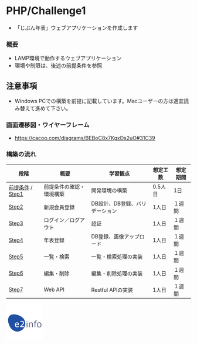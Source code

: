 # PHP/Challenge1

* 「じぶん年表」ウェブアプリケーションを作成します

### 概要

* LAMP環境で動作するウェブアプリケーション
* 環境や制限は、後述の前提条件を参照

## 注意事項

* Windows PCでの構築を前提に記載しています。Macユーザーの方は適宜読み替えて進めて下さい。

### 画面遷移図・ワイヤーフレーム

* https://cacoo.com/diagrams/BEBoC8x7KgxDs2uO#31C39

### 構築の流れ

|  段階 | 概要 | 学習観点 | 想定工数 | 想定期間 |
|  ------ | ------ | ------  | ------ | ------ |
| [前提条件](../Common/Step0.md) / [Step1](../Common/Step1.md) | 前提条件の確認・環境構築 | 開発環境の構築 | 0.5人日 | 1日 |
| [Step2](Step2.md) | 新規会員登録 | DB設計、DB登録、バリデーション | 1人日 | １週間 |
| [Step3](Step3.md) | ログイン／ログアウト | 認証 | 1人日 | １週間 |
| [Step4](Step4.md) | 年表登録 | DB登録、画像アップロード | 1人日 | １週間 |
| [Step5](Step5.md) | 一覧・検索 | 一覧・検索処理の実装 | 1人日 | １週間 |
| [Step6](Step6.md) | 編集・削除 | 編集・削除処理の実装 | 1人日 | １週間 |
| [Step7](Step7.md) | Web API | Restful APIの実装 | 1人日 | １週間 |

![イーツー・インフォロゴ](https://raw.githubusercontent.com/e2info/e2info-warehouse/master/images/logo/logo100x100_transparent.png)
